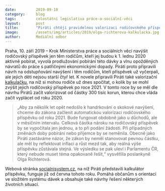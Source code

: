 ```yaml
---
date:         2019-09-10
category:     blog
tags:         celostátní legislativa práce-a-sociální-věci
layout:       post
title:        "Piráti chtějí pravidelnou valorizaci rodičovského příspěvku. Odmítnutí MPSV považují za absurdní"
image:        /assets/img/articles/2019/olga-richterova-kalkulacka.jpg
author:       Mediální odbor
---
```




Praha, 10. září 2019 – Krok Ministerstva práce a sociálních věcí navýšit rodičovský příspěvek jen těm rodičům, kteří jej budou k 1. lednu 2020 aktivně pobírat, vyvolá prodlužování pobírání této dávky a vlnu opožděných návratů do práce s patřičnými ekonomickými dopady. Piráti proto připravili návrh na odstupňování navýšení i těm rodičům, kteří příspěvek už vyčerpali, ale jejich děti nejsou starší čtyř let. K novele připravili Piráti také valorizační [kalkulačku](https://socialnisystem.pirati.cz/nase-reseni/rodicovsky-prispevek/), na níž si mohou rodiče už dnes spočítat, o kolik by se mohl zvýšit jejich rodičovský příspěvek po roce 2021. V tomto roce by se měl dle návrhu Pirátů začít valorizovat od částky 300 tisíc korun, kterou chce vláda začít vyplácet od roku 2020.

 

> „Aby za několik let opět nedošlo k handrkování o skokové navýšení, chceme do zákona začlenit automatickou valorizaci rodičovského příspěvku od roku 2021. Bude fungovat obdobně jako u důchodů, ale v měsíčním intervalu. Celková částka nároku na rodičovský příspěvek by se vypočítala jen jednou, a to při podání žádosti. Při případných změnách doby pobírání nebo příjemce by se neměnila. Obecně jako Piráti zastáváme názor, že zákon by neměl stanovovat pevnou částku, ale měl by reflektovat inflaci a růst mezd tak, aby reálná výše příspěvku zůstávala stejná. Ve výsledku se pak uleví i Parlamentu ČR, který nebude muset téma opakovaně řešit,“ vysvětlila poslankyně Olga Richterová.

 

Webová stránka [socialnisystem.cz](https://socialnisystem.pirati.cz/), na níž Piráti představili kalkulátor příspěvku, funguje již od června tohoto roku. Pomáhá občanům s orientací ve složitém systému dávek a obsahuje také návrhy řešení některých životních situací.
